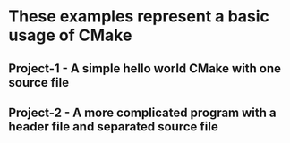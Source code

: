 # These examples represent a basic usage of CMake

## Project-1 - A simple hello world CMake with one source file
## Project-2 - A more complicated program with a header file and separated source file
